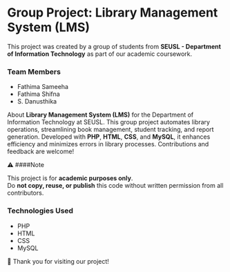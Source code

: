 # Group Project: Library Management System (LMS)

This project was created by a group of students from **SEUSL - Department of Information Technology** as part of our academic coursework.

### Team Members
- Fathima Sameeha  
- Fathima Shifna
- S. Danusthika

 About
**Library Management System (LMS)** for the Department of Information Technology at SEUSL.
This group project automates library operations, streamlining book management, student tracking, and report generation. Developed with **PHP**, **HTML**, **CSS**, and **MySQL**, it enhances efficiency and minimizes errors in library processes. Contributions and feedback are welcome!

 ⚠ ####Note
 
This project is for **academic purposes only**.  
Do **not copy, reuse, or publish** this code without written permission from all contributors.

### Technologies Used
- PHP  
- HTML  
- CSS  
- MySQL

📌 Thank you for visiting our project!
